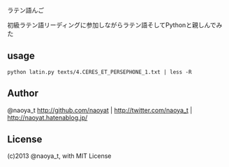 ラテン語んご

初級ラテン語リーディングに参加しながらラテン語そしてPythonと親しんでみた

## usage
```
python latin.py texts/4.CERES_ET_PERSEPHONE_1.txt | less -R
```

## Author

@naoya_t
http://github.com/naoyat | http://twitter.com/naoya_t | http://naoyat.hatenablog.jp/

## License

(c)2013 @naoya_t, with MIT License

